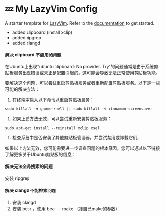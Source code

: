 # 💤 My LazyVim Config

A starter template for [LazyVim](https://github.com/LazyVim/LazyVim).
Refer to the [documentation](https://lazyvim.github.io/installation) to get started.

- added clipboard (install xclip)
- added ripgrep
- added clangd


#### 解决 clipboard 不能用的问题

在Ubuntu上出现"ubuntu clipboard: No provider. Try"的问题通常是由于系统剪贴板服务出现错误或未正确配置引起的。这可能会导致无法正常使用剪贴板功能。

要解决这个问题，可以尝试重启剪贴板服务或者重新配置剪贴板服务。以下是一些可能的解决方法：

1. 在终端中输入以下命令以重启剪贴板服务：

```
sudo killall -9 gnome-shell || sudo killall -9 cinnamon-screensaver
```

1. 如果上述方法无效，可以尝试重新安装剪贴板服务：

```
sudo apt-get install --reinstall xclip xsel
```

1. 检查系统中是否安装了其他剪贴板管理器，并尝试禁用或卸载它们。

如果以上方法无效，您可能需要进一步调查问题的根本原因。您可以通过以下链接了解更多关于Ubuntu剪贴板的信息：

#### 解决无法全局搜索的问题

安装 ripgrep

#### 解决 clangd 不能检索问题

1. 安装 clangd
2. 安装 bear ，使用 bear -- make （接自己make的参数）


